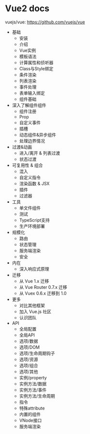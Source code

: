 # Vue2 docs
vuejs/vue: https://github.com/vuejs/vue
- 基础
    - 安装
    - 介绍
    - Vue实例
    - 模板语法
    - 计算属性和侦听器
    - Class与Style绑定
    - 条件渲染
    - 列表渲染
    - 事件处理
    - 表单输入绑定
    - 组件基础
- 深入了解组件组件
    - 组件注册
    - Prop
    - 自定义事件
    - 插槽
    - 动态组件&异步组件
    - 处理边界情况
- 过渡&动画
    - 进入/离开 & 列表过渡
    - 状态过渡
- 可复用性 & 组合
    - 混入
    - 自定义指令
    - 渲染函数 & JSX
    - 插件
    - 过滤器
- 工具
    - 单文件组件
    - 测试
    - TypeScript支持
    - 生产环境部署
- 规模化
    - 路由
    - 状态管理
    - 服务端渲染
    - 安全
- 内在
    - 深入响应式原理
- 迁移
    - 从 Vue 1.x 迁移
    - 从 Vue Router 0.7.x 迁移
    - 从 Vuex 0.6.x 迁移到 1.0
- 更多
    - 对比其他框架
    - 加入 Vue.js 社区
    - 认识团队
- API
    - 全局配置
    - 全局API
    - 选项/数据
    - 选项/DOM
    - 选项/生命周期钩子
    - 选项/资源
    - 选项/组合
    - 选项/其他
    - 实例/property
    - 实例方法/数据
    - 实例方法/事件
    - 实例方法/生命周期
    - 指令
    - 特殊attribute
    - 内置的组件
    - VNode接口
    - 服务端渲染
